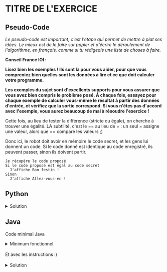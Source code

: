 # TITRE DE L'EXERCICE

## Pseudo-Code

_Le pseudo-code est important, c'est l'étape qui permet de mettre à plat ses idées. Le mieux est de le faire sur papier et d'écrire le déroulement de l'algorithme, en français, comme si tu rédigeais une liste de choses à faire._

**Conseil France IOI :**

**Lisez bien les exemples ! Ils sont là pour vous aider, pour que vous compreniez bien quelles sont les données à lire et ce que doit calculer votre programme.**

**Les exemples du sujet sont d'excellents supports pour vous assurer que vous avez bien compris le problème posé. À chaque fois, essayez pour chaque exemple de calculer vous-même le résultat à partir des données d'entrée, et vérifiez que la sortie correspond. Si vous n'êtes pas d'accord avec l'exemple, vous aurez beaucoup de mal à résoudre l'exercice !**

Cette fois, au lieu de tester la différence (stricte ou égale), on cherche à trouver une égalité. LA subtilité, c'est le == au lieu de = : un seul = assigne une valeur, alors que == compare les valeurs ;)

Donc ici, le robot doit avoir en mémoire le code secret, et les gens lui donnent un code. Si le code donné est identique au code enregistré, ils peuvent passer, sinon ils doivent partir.

```
Je récupère le code proposé
Si le code proposé est égal au code secret
  J'affiche Bon festin !
Sinon
  J'affiche Allez-vous-en !
```

## Python

<details>
  <summary>Solution</summary>

```Python
tentative = int(input())
if tentative == 64741:
   print("Bon festin !")
else:
   print("Allez-vous-en !")
```

</details>

## Java

Code minimal Java

<details>
  <summary>Minimum fonctionnel</summary>

```Java
  class Main {
    public static void main(String[] args) {
      // ton code ici
    }
  }
```

</details>

</br>
Et avec les instructions :)
</br>
</br>

<details>
  <summary>Solution</summary>


```Java
import algorea.Scanner;
class Main {
   static Scanner entrée = new Scanner(System.in);
   public static void main(String[] args) {
      int tentative = entrée.nextInt();
      if (tentative == 64741) {
         System.out.println("Bon festin !");
      } else {
         System.out.println("Allez-vous-en !");
      }
   }
}
```

</details>

